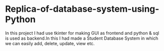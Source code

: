 # Replica-of-database-system-using-Python
In this project I had use tkinter for making GUI as frontend and python &amp; sql is used as backend.In this I had made a Student Database System in which we can easily add, delete, update, view etc.
